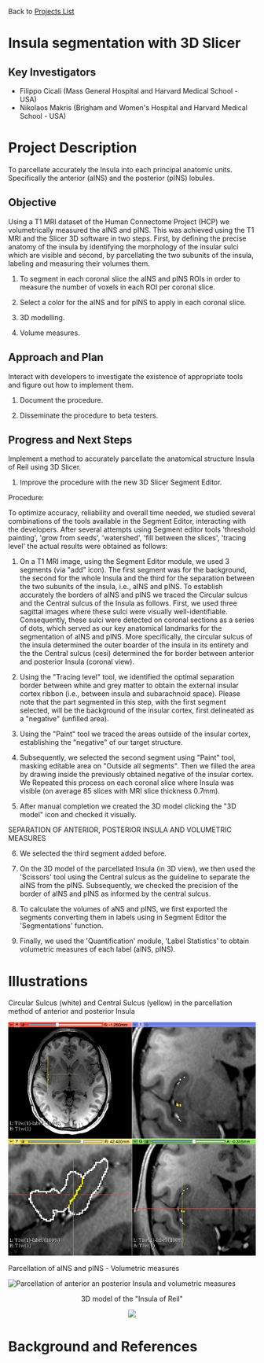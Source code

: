 Back to [Projects List](../../README.md#ProjectsList)

# Insula segmentation with 3D Slicer

## Key Investigators

- Filippo Cicali (Mass General Hospital and Harvard Medical School - USA)
- Nikolaos Makris (Brigham and Women's Hospital and Harvard Medical School - USA)


# Project Description

To parcellate accurately the Insula into each principal anatomic units. Specifically the anterior (aINS) and the posterior (pINS) lobules.

## Objective

Using a T1 MRI dataset of the Human Connectome Project (HCP) we volumetrically measured the aINS and pINS.
This was achieved using the T1 MRI and the Slicer 3D software in two steps. First, by defining the precise anatomy of the insula by identifying the morphology of the insular sulci which are visible and second, by parcellating the two subunits of the insula, labeling and measuring their volumes them. 


1. To segment in each coronal slice the aINS and pINS ROIs in order to measure the number of voxels in each ROI per coronal slice.

1. Select a color for the aINS and for pINS to apply in each coronal slice.

1. 3D modelling.

1. Volume measures.


## Approach and Plan

Interact with developers to investigate the existence of appropriate tools and figure out how to implement them.

1. Document the procedure.

1. Disseminate the procedure to beta testers.


## Progress and Next Steps

Implement a method to accurately parcellate the anatomical structure Insula of Reil using 3D Slicer.

1. Improve the procedure with the new 3D Slicer Segment Editor.

Procedure:

To optimize accuracy, reliability and overall time needed, we studied several combinations of the tools available in the Segment Editor, interacting with the developers. 
After several attempts using Segment editor tools 'threshold painting', 'grow from seeds', 'watershed', 'fill between the slices', 'tracing level' the actual results were obtained as follows:

1) On a T1 MRI image, using the Segment Editor module, we used 3 segments (via "add" icon). The first segment was for the background, the second for the whole Insula and the third for the separation between the two subunits of the insula, i.e., aINS and pINS. 
To establish accurately the borders of aINS and pINS we traced the Circular sulcus and the Central sulcus of the Insula as follows. First, we used three sagittal images where these sulci were visually well-identifiable.
Consequently, these sulci were detected on coronal sections as a series of dots, which served as our key anatomical landmarks for the segmentation of aINS and pINS. More specifically, the circular sulcus of the insula determined the outer boarder of the insula in its entirety and the the Central sulcus (cesi) determined the for border between anterior and posterior Insula (coronal view).

2) Using the "Tracing level" tool, we identified the optimal separation border between white and grey matter to obtain the external insular cortex ribbon (i.e., between insula and subarachnoid space). Please note that the part segmented in this step, with the first segment selected, will be the background of the insular cortex, first delineated as a "negative" (unfilled area).

3) Using the "Paint" tool we traced the areas outside of the insular cortex, establishing the "negative" of our target structure.

4) Subsequently, we selected the second segment using "Paint" tool, masking editable area on "Outside all segments". Then we filled the area by drawing inside the previously obtained negative of the insular cortex.
We Repeated this process on each coronal slice where Insula was visible (on average 85 slices with MRI slice thickness 0.7mm).

5) After manual completion we created the 3D model clicking the "3D model" icon  and checked it visually.

SEPARATION OF ANTERIOR, POSTERIOR INSULA AND VOLUMETRIC MEASURES

6) We selected the third segment added before.

5) On the 3D model of the parcellated Insula (in 3D view), we then used the 'Scissors' tool using the Central sulcus as the guideline to separate the aINS from the pINS. Subsequently, we checked the precision of the border of aINS and pINS as informed by the central sulcus.

6) To calculate the volumes of aNS and pINS, we first exported the segments converting them in labels using in Segment Editor the 'Segmentations' function.

7) Finally, we used the 'Quantification' module, 'Label Statistics' to obtain volumetric measures of each label (aINS, pINS).


# Illustrations

Circular Sulcus (white) and Central Sulcus (yellow) in the parcellation method of anterior and posterior Insula

![Insula Circular Sulcus and Central Sulcus in the parcellation method of aINS and pINS](Insula_Project.png)

Parcellation of aINS and pINS - Volumetric measures

![Parcellation of anterior an posterior Insula and volumetric measures](https://github.com/NA-MIC/ProjectWeek/blob/master/PW28_2018_GranCanaria/Projects/Insula_segmentation_with_3DSlicer/fullviews.png?raw=true)

<p align="center">
3D model of the "Insula of Reil"
</p>

<p align="center">
 <img src="https://github.com/NA-MIC/ProjectWeek/blob/master/PW28_2018_GranCanaria/Projects/Insula_segmentation_with_3DSlicer/aINS_pINS_1.gif?raw=true"/>
 </p>

# Background and References

<!-- If you developed any software, include link to the source code repository. If possible, also add links to sample data, and to any relevant publications. -->
